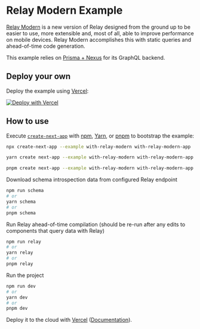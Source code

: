 # Relay Modern Example

[Relay Modern](https://relay.dev/) is a new version of Relay designed from the ground up to be easier to use, more extensible and, most of all, able to improve performance on mobile devices. Relay Modern accomplishes this with static queries and ahead-of-time code generation.

This example relies on [Prisma + Nexus](https://github.com/prisma-labs/nextjs-graphql-api-examples) for its GraphQL backend.

## Deploy your own

Deploy the example using [Vercel](https://vercel.com?utm_source=github&utm_medium=readme&utm_campaign=next-example):

[![Deploy with Vercel](https://vercel.com/button)](https://vercel.com/new/clone?repository-url=https://github.com/vercel/next.js/tree/canary/examples/with-relay-modern&project-name=with-relay-modern&repository-name=with-relay-modern)

## How to use

Execute [`create-next-app`](https://github.com/vercel/next.js/tree/canary/packages/create-next-app) with [npm](https://docs.npmjs.com/cli/init), [Yarn](https://yarnpkg.com/lang/en/docs/cli/create/), or [pnpm](https://pnpm.io) to bootstrap the example:

```bash
npx create-next-app --example with-relay-modern with-relay-modern-app
```

```bash
yarn create next-app --example with-relay-modern with-relay-modern-app
```

```bash
pnpm create next-app --example with-relay-modern with-relay-modern-app
```

Download schema introspection data from configured Relay endpoint

```bash
npm run schema
# or
yarn schema
# or
pnpm schema
```

Run Relay ahead-of-time compilation (should be re-run after any edits to components that query data with Relay)

```bash
npm run relay
# or
yarn relay
# or
pnpm relay
```

Run the project

```bash
npm run dev
# or
yarn dev
# or
pnpm dev
```

Deploy it to the cloud with [Vercel](https://vercel.com/new?utm_source=github&utm_medium=readme&utm_campaign=next-example) ([Documentation](https://nextjs.org/docs/deployment)).
